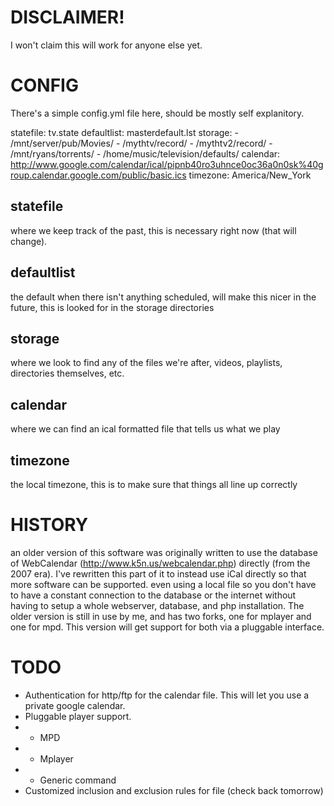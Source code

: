 # DISCLAIMER!
I won't claim this will work for anyone else yet.

# CONFIG
There's a simple config.yml file here, should be mostly self explanitory.

  statefile: tv.state
  defaultlist: masterdefault.lst
  storage:
        - /mnt/server/pub/Movies/
        - /mythtv/record/
        - /mythtv2/record/
        - /mnt/ryans/torrents/
        - /home/music/television/defaults/
  calendar: http://www.google.com/calendar/ical/pipnb40ro3uhnce0oc36a0n0sk%40group.calendar.google.com/public/basic.ics
  timezone: America/New_York

## statefile
  where we keep track of the past, this is necessary right now (that will change).
## defaultlist
  the default when there isn't anything scheduled, will make this nicer in the future, this is looked for in the storage directories
## storage
  where we look to find any of the files we're after, videos, playlists, directories themselves, etc.
## calendar 
  where we can find an ical formatted file that tells us what we play
## timezone 
  the local timezone, this is to make sure that things all line up correctly

# HISTORY
an older version of this software was originally written to use the database of WebCalendar (http://www.k5n.us/webcalendar.php) directly (from the 2007 era).
I've rewritten this part of it to instead use iCal directly so that more software can be supported. even using a local file so you don't have to have a constant connection to the database or the internet without having to setup a whole webserver, database, and php installation.
The older version is still in use by me, and has two forks, one for mplayer and one for mpd.  This version will get support for both via a pluggable interface.

# TODO
* Authentication for http/ftp for the calendar file.  This will let you use a private google calendar.
* Pluggable player support.
* * MPD
* * Mplayer
* * Generic command
* Customized inclusion and exclusion rules for file (check back tomorrow)
